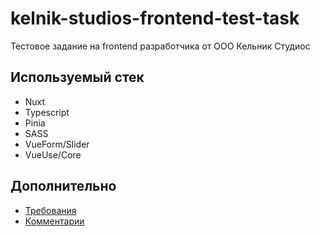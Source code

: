 # kelnik-studios-frontend-test-task

Тестовое задание на frontend разработчика от ООО Кельник Студиос

## Используемый стек

- Nuxt
- Typescript
- Pinia
- SASS
- VueForm/Slider
- VueUse/Core

## Дополнительно

- [Требования](Requirements.md)
- [Комментарии](Commentaries.md)
